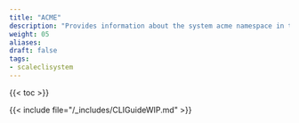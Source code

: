 ```yaml
---
title: "ACME"
description: "Provides information about the system acme namespace in the TrueNAS CLI. Includes command syntax and common commands."
weight: 05
aliases:
draft: false
tags:
- scaleclisystem
---
```


{{< toc >}}

{{< include file="/_includes/CLIGuideWIP.md" >}}
